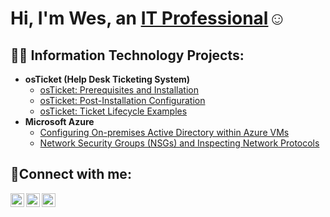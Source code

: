 <h1>Hi, I'm Wes, an <a href="https://linkedin.com/in/Josh">IT Professional</a>☺</h1>

<h2>👨‍💻 Information Technology Projects:</h2>

- <b>osTicket (Help Desk Ticketing System)</b>
  - [osTicket: Prerequisites and Installation](https://github.com/WesGough/osticket-prereqs)
  - [osTicket: Post-Installation Configuration](https://github.com/WesGough/post-install-config)
  - [osTicket: Ticket Lifecycle Examples](https://github.com/WesGough/ticket-lifecycle)
- <b>Microsoft Azure</b>
  - [Configuring On-premises Active Directory within Azure VMs](https://github.com/WesGough/configure-ad)
  - [Network Security Groups (NSGs) and Inspecting Network Protocols](https://github.com/WesGough/azure-network-protocols)

<h2>🤳Connect with me:</h2>

[<img align="left" alt="Josh | Twitter" width="22px" src="https://cdn.jsdelivr.net/npm/simple-icons@v3/icons/twitter.svg" />][twitter]
[<img align="left" alt="Josh | LinkedIn" width="22px" src="https://cdn.jsdelivr.net/npm/simple-icons@v3/icons/linkedin.svg" />][linkedin]
[<img align="left" alt="Josh | Instagram" width="22px" src="https://cdn.jsdelivr.net/npm/simple-icons@v3/icons/instagram.svg" />][instagram]

[twitter]: https://twitter.com/
[instagram]: https://www.instagram.com/
[linkedin]: https://linkedin.com/

